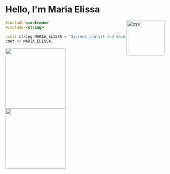  # Hello, I'm Maria Elissa 
<img align="right" alt="css" height="110" width="120" src="https://cdn.jsdelivr.net/gh/devicons/devicon/icons/cplusplus/cplusplus-original.svg" />
 
 ~~~C++
 #include <iostream>
 #include <string>

const string MARIA_ELISSA = "Systems analyst and developer";
cout << MARIA_ELISSA;
 ~~~  
<!-- <div align="center"> -->
  <a href="https://github.com/ma-elissa">
  <img height="191em" src="https://github-readme-stats.vercel.app/api?username=ma-elissa&title_color=df6d74&show_icons=true&bg_color=00000000&theme=dracula&include_all_commits=true&count_private=true"/>
  <img height="191em" src="https://github-readme-stats.vercel.app/api/top-langs/?username=ma-elissa&title_color=df6d74&layout=compact&langs_count=7true&bg_color=00000000&theme=dracula"/>
<!-- </div> -->
